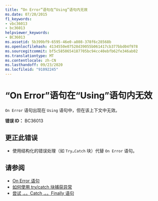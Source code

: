 ```yaml
---
title: “On Error”语句在“Using”语句内无效
ms.date: 07/20/2015
f1_keywords:
- vbc36013
- bc36013
helpviewer_keywords:
- BC36013
ms.assetid: 5b399bf9-6595-46e0-a808-378f6c28568b
ms.openlocfilehash: 4134550e07528d39055b061417cb377bbd04f978
ms.sourcegitcommit: bf5c5850654187705bc94cc40ebfb62fe346ab02
ms.translationtype: MT
ms.contentlocale: zh-CN
ms.lasthandoff: 09/23/2020
ms.locfileid: "91092245"
---
```

# <a name="on-error-statements-are-not-valid-within-using-statements"></a>“On Error”语句在“Using”语句内无效

`On Error` 语句出现在 `Using` 语句中，但在该上下文中无效。  
  
 **错误 ID：** BC36013  
  
## <a name="to-correct-this-error"></a>更正此错误  
  
- 使用结构化的错误处理（如 `Try…Catch` 块）代替 `On Error` 语句。  
  
## <a name="see-also"></a>请参阅

- [On Error 语句](../language-reference/statements/on-error-statement.md)
- [如何使用 try/catch 块捕获异常](../../standard/exceptions/how-to-use-the-try-catch-block-to-catch-exceptions.md)
- [尝试 .。。Catch .。。Finally 语句](../language-reference/statements/try-catch-finally-statement.md)
